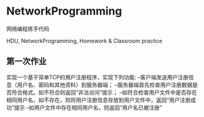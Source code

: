 # NetworkProgramming
网络编程练手代码

HDU, NetworkProgramming, Homework & Classroom practice

## 第一次作业
实现一个基于简单TCP的用户注册程序，实现下列功能:
–客户端发送用户注册信息（用户名、密码和其他资料）到服务器端；
–服务器端首先检查用户注册数据是否符合格式。如不符合则返回“非法访问”提示；
–如符合检查用户文件中是否存在相同用户名，如不存在，则将用户注册信息存放到用户文件中，返回“用户注册成功”提示
–如用户文件中存在相同用户名，则返回“用户名已被注册”
